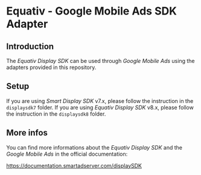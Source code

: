 Equativ - Google Mobile Ads SDK Adapter
==============================================

Introduction
------------
The _Equativ Display SDK_ can be used through _Google Mobile Ads_ using the adapters provided in this repository.

Setup
-----

If you are using _Smart Display SDK_ v7.x, please follow the instruction in the `displaysdk7` folder.
If you are using _Equativ Display SDK_ v8.x, please follow the instruction in the `displaysdk8` folder.

More infos
----------
You can find more informations about the _Equativ Display SDK_ and the _Google Mobile Ads_ in the official documentation:

https://documentation.smartadserver.com/displaySDK
